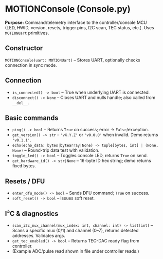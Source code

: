 # MOTIONConsole (Console.py)

**Purpose:** Command/telemetry interface to the controller/console MCU (LED, HWID, version, resets, trigger pins, I2C scan, TEC status, etc.). Uses `MOTIONUart` primitives. 

## Constructor

`MOTIONConsole(uart: MOTIONUart)` – Stores UART, optionally checks connection in sync mode. 

## Connection

* `is_connected() -> bool` – True when underlying UART is connected. 
* `disconnect() -> None` – Closes UART and nulls handle; also called from `__del__`.  

## Basic commands

* `ping() -> bool` – Returns `True` on success; error → `False`/exception. 
* `get_version() -> str` – `'vX.Y.Z'` or `'v0.0.0'` when invalid. Demo returns `'v0.1.1'`. 
* `echo(echo_data: bytes|bytearray|None) -> tuple[bytes, int] | (None, None)` – Round-trip data test with validation.  
* `toggle_led() -> bool` – Toggles console LED, returns `True` on send. 
* `get_hardware_id() -> str|None` – 16-byte ID hex string; demo returns fixed bytes.  

## Resets / DFU

* `enter_dfu_mode() -> bool` – Sends DFU command; `True` on success. 
* `soft_reset() -> bool` – Issues soft reset. 

## I²C & diagnostics

* `scan_i2c_mux_channel(mux_index: int, channel: int) -> list[int]` – Scans a specific mux (0/1) and channel (0–7), returns detected addresses. Validates args.  
* `get_tec_enabled() -> bool` – Returns TEC-DAC ready flag from controller.  
* (Example ADC/pulse read shown in file under controller reads.) 
